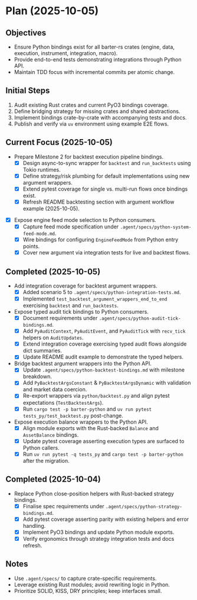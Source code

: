 # Plan (2025-10-05)

## Objectives
- Ensure Python bindings exist for all barter-rs crates (engine, data, execution, instrument, integration, macro).
- Provide end-to-end tests demonstrating integrations through Python API.
- Maintain TDD focus with incremental commits per atomic change.

## Initial Steps
1. Audit existing Rust crates and current PyO3 bindings coverage.
2. Define bridging strategy for missing crates and shared abstractions.
3. Implement bindings crate-by-crate with accompanying tests and docs.
4. Publish and verify via `uv` environment using example E2E flows.

## Current Focus (2025-10-05)
- Prepare Milestone 2 for backtest execution pipeline bindings.
  - [x] Design async-to-sync wrapper for `backtest` and `run_backtests` using Tokio runtimes.
  - [x] Define strategy/risk plumbing for default implementations using new argument wrappers.
  - [x] Extend pytest coverage for single vs. multi-run flows once bindings exist.
  - [x] Refresh README backtesting section with argument workflow example (2025-10-05).
- [x] Expose engine feed mode selection to Python consumers.
  - [x] Capture feed mode specification under `.agent/specs/python-system-feed-mode.md`.
  - [x] Wire bindings for configuring `EngineFeedMode` from Python entry points.
  - [x] Cover new argument via integration tests for live and backtest flows.

## Completed (2025-10-05)
- Add integration coverage for backtest argument wrappers.
  - [x] Added scenario 5 to `.agent/specs/python-integration-tests.md`.
  - [x] Implemented `test_backtest_argument_wrappers_end_to_end` exercising `backtest` and `run_backtests`.
- Expose typed audit tick bindings to Python consumers.
  - [x] Document requirements under `.agent/specs/python-audit-tick-bindings.md`.
  - [x] Add `PyAuditContext`, `PyAuditEvent`, and `PyAuditTick` with `recv_tick` helpers on `AuditUpdates`.
  - [x] Extend integration coverage exercising typed audit flows alongside dict summaries.
  - [x] Update README audit example to demonstrate the typed helpers.
- Bridge backtest argument wrappers into the Python API.
  - [x] Update `.agent/specs/python-backtest-bindings.md` with milestone breakdown.
  - [x] Add `PyBacktestArgsConstant` & `PyBacktestArgsDynamic` with validation and market data coercion.
  - [x] Re-export wrappers via `python/backtest.py` and align pytest expectations (`TestBacktestArgs`).
  - [x] Run `cargo test -p barter-python` and `uv run pytest tests_py/test_backtest.py` post-change.
- Expose execution balance wrappers to the Python API.
  - [x] Align module exports with the Rust-backed `Balance` and `AssetBalance` bindings.
  - [x] Update pytest coverage asserting execution types are surfaced to Python callers.
  - [x] Run `uv run pytest -q tests_py` and `cargo test -p barter-python` after the migration.

## Completed (2025-10-04)
- Replace Python close-position helpers with Rust-backed strategy bindings.
  - [x] Finalise spec requirements under `.agent/specs/python-strategy-bindings.md`.
  - [x] Add pytest coverage asserting parity with existing helpers and error handling.
  - [x] Implement PyO3 bindings and update Python module exports.
  - [x] Verify ergonomics through strategy integration tests and docs refresh.

## Notes
- Use `.agent/specs/` to capture crate-specific requirements.
- Leverage existing Rust modules; avoid rewriting logic in Python.
- Prioritize SOLID, KISS, DRY principles; keep interfaces small.
